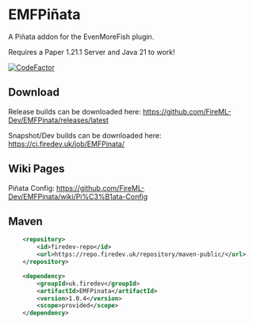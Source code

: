 # EMFPiñata

A Piñata addon for the EvenMoreFish plugin.

Requires a Paper 1.21.1 Server and Java 21 to work!

[![CodeFactor](https://www.codefactor.io/repository/github/fireml-dev/emfpinata/badge)](https://www.codefactor.io/repository/github/fireml-dev/emfpinata)

## Download

Release builds can be downloaded here: https://github.com/FireML-Dev/EMFPinata/releases/latest

Snapshot/Dev builds can be downloaded here: https://ci.firedev.uk/job/EMFPinata/

## Wiki Pages

Piñata Config: https://github.com/FireML-Dev/EMFPinata/wiki/Pi%C3%B1ata-Config

## Maven

```xml
    <repository>
        <id>firedev-repo</id>
        <url>https://repo.firedev.uk/repository/maven-public/</url>
    </repository>
```
```xml
    <dependency>
        <groupId>uk.firedev</groupId>
        <artifactId>EMFPinata</artifactId>
        <version>1.0.4</version>
        <scope>provided</scope>
    </dependency>
```
